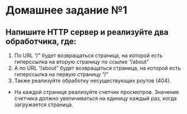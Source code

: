 # Домашнее задание №1

## Напишите HTTP сервер и реализуйте два обработчика, где:
1. По URL “/” будет возвращаться страница, на которой есть гиперссылка на вторую страницу по ссылке “/about”
2. А по URL “/about” будет возвращаться страница, на которой есть гиперссылка на первую страницу “/”
3. Также реализуйте обработку несуществующих роутов (404).
 * На каждой странице реализуйте счетчик просмотров. Значение счетчика должно увеличиваться на единицу каждый раз, когда загружается страница.